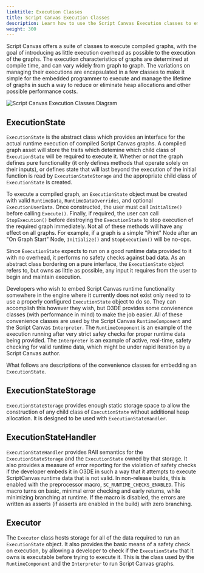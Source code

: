 ```yaml
---
linktitle: Execution Classes
title: Script Canvas Execution Classes
description: Learn how to use the Script Canvas Execution classes to embed Script Canvas functionality in the Open 3D Engine (O3DE).
weight: 300
---
```


Script Canvas offers a suite of classes to execute compiled graphs, with the goal of introducing as little execution overhead as possible to the execution of the graphs. The execution characteristics of graphs are determined at compile time, and can vary widely from graph to graph. The variations on managing their executions are encapsulated in a few classes to make it simple for the embedded programmer to execute and manage the lifetime of graphs in such a way to reduce or eliminate heap allocations and other possible performance costs.


![Script Canvas Execution Classes Diagram](/images/user-guide/scripting/script-canvas/script-canvas-execution-classes-uml.png)

## ExecutionState

`ExecutionState` is the abstract class which provides an interface for the actual runtime execution of compiled Script Canvas graphs. A compiled graph asset will store the traits which detemine which child class of `ExecutionState` will be required to execute it. Whether or not the graph defines pure functionality (it only defines methods that operate solely on their inputs), or defines state that will last beyond the execution of the initial function is read by `ExecutionStateStorage` and the appropriate child class of `ExecutionState` is created.

To execute a compiled graph, an `ExecutionState` object must be created with valid `RuntimeData`, `RuntimeDataOverrides`, and optional `ExecutionUserData`. Once constructed, the user must call `Initialize()` before calling `Execute()`. Finally, if required, the user can call `StopExecution()` before destroying the `ExecutionState` to stop execution of the required graph immediately. Not all of these methods will have any effect on all graphs. For example, if a graph is a simple "Print" Node after an "On Graph Start" Node, `Initialize()` and `StopExecution()` will be no-ops.

Since `ExecutionState` expects to run on a good runtime data provided to it with no overhead, it performs no safety checks against bad data. As an abstract class bordering on a pure interface, the `ExecutionState` object refers to, but owns as little as possible, any input it requires from the user to begin and maintain execution.

Developers who wish to embed Script Canvas runtime functionality somewhere in the engine where it currently does not exist only need to to use a properly configured `ExecutionState` object to do so. They can accomplish this however they wish, but O3DE provides some convienence classes (with performance in mind) to make the job easier. All of these convenience classes are used by the Script Canvas `RuntimeComponent` and the Script Canvas `Interpreter`. The `RuntimeComponent` is an example of the execution running after very strict safey checks for proper runtime data being provided. The `Interpreter` is an example of active, real-time, safety checking for valid runtime data, which might be under rapid iteration by a Script Canvas author.

What follows are descriptions of the convenience classes for embedding an `ExecutionState`.

## ExecutionStateStorage

`ExecutionStateStorage` provides enough static storage space to allow the construction of any child class of `ExecutionState` without additional heap allocation. It is designed to be used with `ExecutionStateHandler`.

## ExecutionStateHandler

`ExecutionStateHandler` provides RAII semantics for the `ExecutionStateStorage` and the `ExecutionState` owned by that storage. It also provides a measure of error reporting for the violation of safety checks if the developer embeds it in O3DE in such a way that it attempts to execute ScriptCanvas runtime data that is not valid. In non-release builds, this is enabled with the preprocessor macro, `SC_RUNTIME_CHECKS_ENABLED`. This macro turns on basic, minimal error checking and early returns, while minimizing branching at runtime. If the macro is disabled, the errors are written as asserts (if asserts are enabled in the build) with zero branching.

## Executor

The `Executor` class hosts storage for all of the data required to run an `ExecutionState` object. It also provides the basic means of a safety check on execution, by allowing a developer to check if the `ExecutionState` that it owns is executable before trying to execute it. This is the class used by the `RuntimeComponent` and the `Interpreter` to run Script Canvas graphs.
